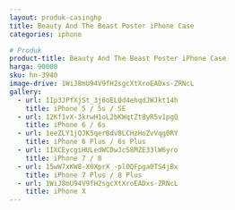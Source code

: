 ```yaml
---
layout: produk-casinghp
title: Beauty And The Beast Poster iPhone Case
categories: iphone

# Produk
product-title: Beauty And The Beast Poster iPhone Case
harga: 90000
sku: hn-3940
image-drive: 1WiJ8mU94V9fH2sgcXtXroEADxs-ZRNcL
gallery:
  - url: 1Ip3JPfXjSt_3j6oELQd4ehqdJWJkt14h
    title: iPhone 5 / 5s / SE
  - url: 12Kf1vX-3krwH1oL2bKWqtZt8yR5v1pgQ
    title: iPhone 6 / 6s
  - url: 1eeZLY1jQJK5qerBdv8LCHzHoZvVqg0RY
    title: iPhone 6 Plus / 6s Plus
  - url: 1IXCEycgiHULedWCDwJcS8MZE33lW6yro
    title: iPhone 7 / 8
  - url: 15wW7xKW8-X0XprX_-plOQFpga0TS4jBx
    title: iPhone 7 Plus / 8 Plus
  - url: 1WiJ8mU94V9fH2sgcXtXroEADxs-ZRNcL
    title: iPhone X
---
```

